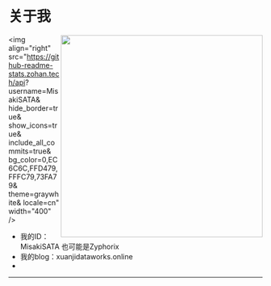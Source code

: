 # 关于我

<img align='right' src="https://github-readme-stats.zohan.tech/api?username=MisakiSATA&hide_border=true&show_icons=true&include_all_commits=true&bg_color=0,EC6C6C,FFD479,FFFC79,73FA79&theme=graywhite&locale=cn" width="400">

<!-- 动态生成的 GitHub 统计卡片 -->
<img
    align="right"  <!-- 图片右对齐 -->
    src="https://github-readme-stats.zohan.tech/api?
        username=MisakiSATA&               <!-- 指定 GitHub 用户名 -->
        hide_border=true&                 <!-- 隐藏边框 -->
        show_icons=true&                  <!-- 显示图标 -->
        include_all_commits=true&         <!-- 包含所有分支的提交次数 -->
        bg_color=0,EC6C6C,FFD479,FFFC79,73FA79&  <!-- 背景渐变色 -->
        theme=graywhite&                  <!-- 设置主题为灰色和白色 -->
        locale=cn"                        <!-- 设置语言为中文 -->
    width="400"                           <!-- 设置图片宽度为 400 像素 -->
/>

* 我的ID：MisakiSATA  也可能是Zyphorix
* 我的blog：xuanjidataworks.online
*

---
